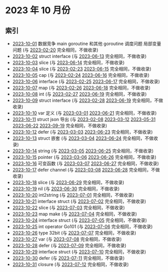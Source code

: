 # 2023 年 10 月份

## 索引

- [2023-10-01](#) 数据竞争 main goroutine 和其他 goroutine 调度问题 局部变量问题 (与 [2023-02-20](../02/20/README.md) 完全相同，不做收录)
- [2023-10-02](#) struct interface (与 [2023-06-13](../06/13/README.md) 完全相同，不做收录)
- [2023-10-03](#) slice (与 [2023-06-14](../06/14/README.md) 完全相同，不做收录)
- [2023-10-04](#) slice (与 [2023-02-23](../02/23/README.md) [2023-06-15](../06/15/README.md) 完全相同，不做收录)
- [2023-10-05](#) cap (与 [2023-02-24](../02/24/README.md) [2023-06-16](../06/16/README.md) 完全相同，不做收录)
- [2023-10-06](#) interface (与 [2023-02-25](../02/25/README.md) [2023-06-17](../06/17/README.md) 完全相同，不做收录)
- [2023-10-07](#) map (与 [2023-02-26](../02/26/README.md) [2023-06-18](../06/18/README.md) 完全相同，不做收录)
- [2023-10-08](#) int (与 [2023-02-27](../02/27/README.md) [2023-06-19](../06/19/README.md) 完全相同，不做收录)
- [2023-10-09](#) struct interface (与 [2023-02-28](../02/28/README.md) [2023-06-19](../06/20/README.md) 完全相同，不做收录)
- [2023-10-10](#) var 定义 (与 [2023-03-01](../03/01/README.md) [2023-06-21](../06/21/README.md) 完全相同，不做收录)
- [2023-10-11](#) struct json 导出 (与 [2023-02-08](../02/08/README.md) [2023-03-12](../03/12/README.md) [2023-05-31](../05/31/README.md) [2023-06-22](../06/22/README.md) [2023-09-19](../09/19/README.md) 完全相同，不做收录)
- [2023-10-12](#) defer (与 [2023-03-03](../03/03/README.md) [2023-06-23](../06/23/README.md) 完全相同，不做收录)
- [2023-10-13](#) struct 嵌套 (与 [2023-03-04](../03/04/README.md) [2023-06-24](../06/24/README.md) 完全相同，不做收录)
- [2023-10-14](#) string (与 [2023-03-05](../03/05/README.md) [2023-06-25](../06/25/README.md) 完全相同，不做收录)
- [2023-10-15](#) pointer (与 [2023-03-06](../03/06/README.md) [2023-06-26](../06/26/README.md) 完全相同，不做收录)
- [2023-10-16](#) 可变函数 (与 [2023-03-07](../03/07/README.md) [2023-06-27](../06/27/README.md) 完全相同，不做收录)
- [2023-10-17](#) defer channel (与 [2023-03-08](../03/08/README.md) [2023-06-28](../06/28/README.md) 完全相同，不做收录)
- [2023-10-18](#) slice (与 [2023-06-29](../06/29/README.md) 完全相同，不做收录)
- [2023-10-19](#) nil (与 [2023-06-30](../06/30/README.md) 完全相同，不做收录)
- [2023-10-20](#) int2string (与 [2023-07-01](../07/01/README.md) 完全相同，不做收录)
- [2023-10-21](#) interface struct (与 [2023-07-02](../07/02/README.md) 完全相同，不做收录)
- [2023-10-22](#) slice (与 [2023-07-03](../07/03/README.md) 完全相同，不做收录)
- [2023-10-23](#) map make (与 [2023-07-04](../07/04/README.md) 完全相同，不做收录)
- [2023-10-24](#) interface struct (与 [2023-07-05](../07/05/README.md) 完全相同，不做收录)
- [2023-10-25](#) int operator Go101 (与 [2023-07-06](../07/06/README.md) 完全相同，不做收录)
- [2023-10-26](#) type 32bit (与 [2023-07-07](../07/07/README.md) 完全相同，不做收录)
- [2023-10-27](#) var (与 [2023-07-08](../07/08/README.md) 完全相同，不做收录)
- [2023-10-28](#) defer (与 [2023-07-09](../07/09/README.md) 完全相同，不做收录)
- [2023-10-29](#) interface struct (与 [2023-07-10](../07/10/README.md) 完全相同，不做收录)
- [2023-10-30](#) defer (与 [2023-07-11](../07/11/README.md) 完全相同，不做收录)
- [2023-10-31](#) closure (与 [2023-07-12](../07/12/README.md) 完全相同，不做收录)
